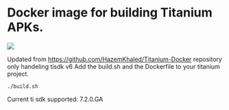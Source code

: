 # Docker image for building Titanium APKs.

[![](https://dockerbuildbadges.quelltext.eu/status.svg?organization=tdorand&repository=docker-titanium-android)](https://hub.docker.com/r/tdorand/docker-titanium-android/builds/)  

Updated from https://github.com/HazemKhaled/Titanium-Docker repository only handeling tisdk v6
Add the build.sh and the Dockerfile to your titanium project.

```
./build.sh
```

Current ti sdk supported: 7.2.0.GA
